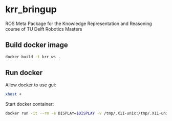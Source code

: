 # krr_bringup
ROS Meta Package for the Knowledge Representation and Reasoning course of TU Delft Robotics Masters

## Build docker image

```bash
docker build -t krr_ws .
```

## Run docker

Allow docker to use gui:
```Bash
xhost +
```

Start docker container:
```Bash
docker run -it --rm -e DISPLAY=$DISPLAY -v /tmp/.X11-unix:/tmp/.X11-unix:ro krr_ws
```

<!-- Dev option:

```Bash
docker run -it --rm -e DISPLAY=$DISPLAY -v $HOME/navigation_ws/src:/krr_ws/src -v /tmp/.X11-unix:/tmp/.X11-unix:ro krr_ws
``` -->
